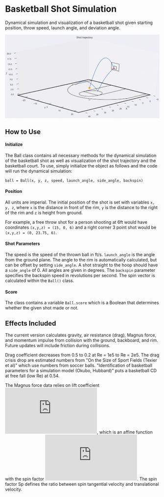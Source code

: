 
# Basketball Shot Simulation

Dynamical simulation and visualization of a basketball shot given starting position, throw speed, launch angle, and deviation angle.

![Image of 3 Point Shot](https://raw.githubusercontent.com/djlee9812/basketball-shot/master/demo.png)

## How to Use
#### Initialize
The Ball class contains all necessary methods for the dynamical simulation of the basketball shot as well as visualization of the shot trajectory and the basketball court. To use, simply initialize the object as follows and the code will run the dynamical simulation:

```
ball = Ball(x, y, z, speed, launch_angle, side_angle, backspin)
```
#### Position
All units are imperial. The initial position of the shot is set with variables `x, y, z`, where `x` is the distance in front of the rim, `y` is the distance to the right of the rim and `z` is height from ground.

For example, a free throw shot for a person shooting at 6ft would have coordinates `(x,y,z) = (15, 0, 6)` and a right corner 3 point shot would be `(x,y,z) = (0, 23.75, 6)`.
#### Shot Parameters
The speed is the speed of the thrown ball in ft/s.  `launch_angle` is the angle from the ground plane. The angle to the rim is automatically calculated, but can be offset by setting `side_angle`. A shot straight to the hoop should have a `side_angle` of 0. All angles are given in degrees. The `backspin` parameter specifies the backspin speed in revolutions per second. The spin vector is calculated within the `Ball()` class.

#### Score
The class contains a variable `Ball.score` which is a Boolean that determines whether the given shot made or not.

## Effects Included
The current version calculates gravity, air resistance (drag), Magnus force, and momentum impulse from collision with the ground, backboard, and rim. Future updates will include friction during collisions.

Drag coefficient decreases from 0.5 to 0.2 at Re = 1e5 to Re = 2e5. The drag crisis drop are estimated numbers from "On the Size of Sport Fields (Texier et al)" which use numbers from soccer balls. "Identification of basketball parameters for a simulation model (Okubo, Hubbard)" puts a basketball CD at free fall (low Re) at 0.54.

The Magnus force data relies on lift coefficient ![equation](https://latex.codecogs.com/svg.latex?%5Cinline%20%5Csmall%20%28C_L%3DaSp&plus;b%29), which is an affine function with the spin factor ![equation](https://latex.codecogs.com/svg.latex?%5Cinline%20%5Csmall%20Sp%3D%20%5Cfrac%7B%5Comega%20r%20%7D%7Bv%7D). The spin factor Sp defines the ratio between spin tangential velocity and translational velocity. 
